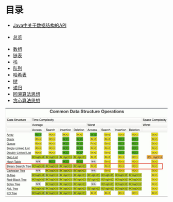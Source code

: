 # 目录

- [Java中关于数据结构的API](_source/算法/content-JavaApi.md.md)<br><br>
- [总览](_source/算法/总览.md)<br><br>
- [数组](_source/算法/数组.md)
- [链表](_source/算法/链表.md)
- [栈](_source/算法/栈.md)
- [队列](_source/算法/队列.md)
- [哈希表](_source/算法/哈希表.md)
- [树](_source/算法/树.md)
- [递归](_source/算法/递归.md)
- [回溯算法思想](_source/算法/回溯思想.md)
- [贪心算法思想](_source/算法/贪心思想.md)

![各种数据结构时间复杂度.jpg](../../_img/各种数据结构时间复杂度.jpg)
